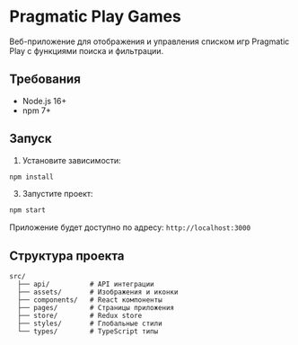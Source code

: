 # Pragmatic Play Games

Веб-приложение для отображения и управления списком игр Pragmatic Play с функциями поиска и фильтрации.

## Требования

- Node.js 16+
- npm 7+

## Запуск

1. Установите зависимости:

```bash
npm install
```

3. Запустите проект:

```bash
npm start
```

Приложение будет доступно по адресу: `http://localhost:3000`

## Структура проекта

```
src/
  ├── api/          # API интеграции
  ├── assets/       # Изображения и иконки
  ├── components/   # React компоненты
  ├── pages/        # Страницы приложения
  ├── store/        # Redux store
  ├── styles/       # Глобальные стили
  └── types/        # TypeScript типы
```

